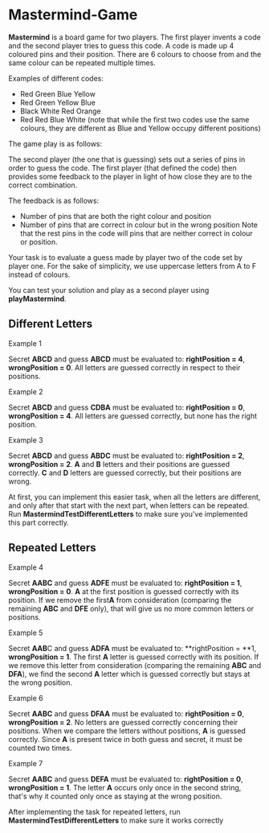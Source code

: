 # Mastermind-Game


**Mastermind** is a board game for two players. The first player invents a code and the second player tries to guess this code. A code is made up 4 coloured pins and their position. There are 6 colours to choose from and the same colour can be repeated multiple times.

Examples of different codes:
- Red Green Blue Yellow
- Red Green Yellow Blue
- Black White Red Orange
- Red Red Blue White
(note that while the first two codes use the same colours, they are different as Blue and Yellow occupy different positions)

The game play is as follows:

The second player (the one that is guessing) sets out a series of pins in order to guess the code. The first player (that defined the code) then provides some feedback to the player in light of how close they are to the correct combination.

The feedback is as follows:

- Number of pins that are both the right colour and position
- Number of pins that are correct in colour but in the wrong position
Note that the rest pins in the code will pins that are neither correct in colour or position.

Your task is to evaluate a guess made by player two of the code set by player one. For the sake of simplicity, we use uppercase letters from A to F instead of colours.

You can test your solution and play as a second player using **playMastermind**.

## Different Letters

Example 1

Secret **ABCD** and guess **ABCD** must be evaluated to: **rightPosition = 4**, **wrongPosition = 0**. All letters are guessed correctly in respect to their positions.

Example 2

Secret **ABCD** and guess **CDBA** must be evaluated to: **rightPosition = 0**, **wrongPosition = 4**. All letters are guessed correctly, but none has the right position.

Example 3

Secret **ABCD** and guess **ABDC** must be evaluated to: **rightPosition = 2**, **wrongPosition = 2**. **A** and **B** letters and their positions are guessed correctly. **C** and **D** letters are guessed correctly, but their positions are wrong.

At first, you can implement this easier task, when all the letters are different, and only after that start with the next part, when letters can be repeated. Run **MastermindTestDifferentLetters** to make sure you've implemented this part correctly.

## Repeated Letters

Example 4

Secret **AABC** and guess **ADFE** must be evaluated to: **rightPosition = 1**, **wrongPosition = 0**. **A** at the first position is guessed correctly with its position. If we remove the first**A** from consideration (comparing the remaining **ABC** and **DFE** only), that will give us no more common letters or positions.

Example 5

Secret **AAB**C and guess **ADFA** must be evaluated to: **rightPosition = **1, **wrongPosition = 1**. The first **A** letter is guessed correctly with its position. If we remove this letter from consideration (comparing the remaining **ABC** and **DFA**), we find the second **A** letter which is guessed correctly but stays at the wrong position.

Example 6

Secret **AABC** and guess **DFAA** must be evaluated to: **rightPosition = 0**, **wrongPosition = 2**. No letters are guessed correctly concerning their positions. When we compare the letters without positions, **A** is guessed correctly. Since **A** is present twice in both guess and secret, it must be counted two times.

Example 7

Secret **AABC** and guess **DEFA** must be evaluated to: **rightPosition = 0**, **wrongPosition = 1**. The letter **A** occurs only once in the second string, that's why it counted only once as staying at the wrong position.

After implementing the task for repeated letters, run **MastermindTestDifferentLetters** to make sure it works correctly
